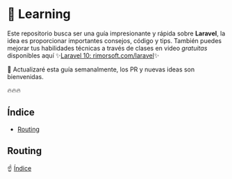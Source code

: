 # 💪 Learning

Este repositorio busca ser una guía impresionante y rápida sobre **Laravel**, la idea es proporcionar importantes consejos, código y tips. 
También puedes mejorar tus habilidades técnicas a través de clases en video _gratuitas_ disponibles aquí ✨[Laravel 10: rimorsoft.com/laravel](https://rimorsoft.com/laravel)✨

🚀 Actualizaré esta guía semanalmente, los PR y nuevas ideas son bienvenidas.

🔥🔥🔥

## Índice

- [Routing](#routing)

## Routing

☝️ [Índice](#índice) 
